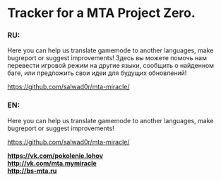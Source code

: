 
<h1>Tracker for a MTA Project Zero.</h1>

<h3>RU:</h3>
Here you can help us translate gamemode to another languages, make bugreport or suggest improvements!
Здесь вы можете помочь нам перевести игровой режим на другие языки, сообщить о найденном баге, или предложить свои идеи для будущих обновлений!

https://github.com/salwad0r/mta-miracle/


<h3>EN:</h3>
Here you can help us translate gamemode to another languages, make bugreport or suggest improvements!

https://github.com/salwad0r/mta-miracle/

<b>https://vk.com/pokolenie.lohov<br>
http://vk.com/mta.mymiracle<br>
http://bs-mta.ru</b>
